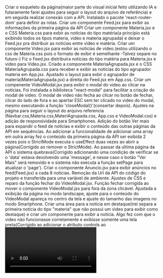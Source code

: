 Criar o esqueleto da página(maior parte do visual inicial feito utilizando IA e futaramente farei ajustes para seguir o layout do arquivo de referência) e em seguida realizar conexão com a API.
Instalado o pacote 'react-router-dom' para definir as rotas.
Criar um componente Feed.jsx para exibir as informações da primeira página da API
Criar um componente Materia.jsx e o CSS Materia.css para exbir as noticias do tipo matéria(a princípio está exibindo todos os tipos materia, video e materia agrupada) e deixar o Feed.jsx pra distribuir as noticias entre video e matéria.
Criar um componente Video.jsx para exibir as noticías de video.(estou utilizando o css de Materia.css pois o formato de exibir é semelhante -Talvez separe no futuro-)
Fiz o Feed.jsx distribuira notícias do tipo matéria para Materia.jsx e video para Video.jsx.
Criado a componente MateriaAgrupada.jsx e o CSS MateriaAgrupada.css para receber e exibir as notícias do tipo agrupador materia em App.jsx.
Ajustado o layout para exbir o agrupador de materia(MateriaAgrupada.jsx) a direita do Feed.jsx em App.css.
Criar um compenente VideoModal.jsx para exibir o modal do video ao clicar na notícias.
Foi instalada a biblioteca "react-modal" para facilitar a criação do modal de video.
O modal de video não fecha ao clicar no botão de fechar, clicar do lado de fora e ao apertar ESC sem ter clicado no video do modal, mesmo executando a função 'closeModal()'(consertar depois).
Ajustes na página para seguir o layout do arquivo referencia (Navbar.css,Materia.css,MateriAgrupada.css, App.css e VideoModal.css) e adição de responsividade para Smartphones.
Adição do botão Ver mais para expandir o feed de notícias e exibir o conteúdo das outras páginas da API em sequências.
Ao adicionar a funcionalidade de adicionar uma array em outra array fez o conteúdo da primeira página da API ser exibida 2 vezes pois o StrictMode executa o useEffect duas vezes ao abrir a página(Corrigido ao remover o StrictMode).
Ao passar da ultima página da API o sistema quebrava(Corrigido adicionando uma condição de verificar se o 'data' estava devolvendo uma 'message', e nesse caso o botão "Ver Mais"  será removido e o sistema não executa a função setPage para atualizar o 'page').
Criar o componente Anuncio.jsx para exibir anúncios no feed(Feed.jsx) a cada 8 notícias.
Remoção da Url da API do código do projeto e transferida para uma variável de ambiente.
Ajustes de CSS e reparo da função fechar do VideoModal.jsx.
Função fechar corrigida ao mover o componente VideoModal.jsx para fora da zona clicável.
Ajustada a exibição da página no modo landscape, ajuste para o conteúdo do VideoModal apareça no centro da tela e ajuste do tamanho das imagens no modo Smartphone.
Criar uma área para a notícia em destaque(irei separa a primeira notícia do tipo "materia" que não possui um video para exibir como destaque) e criar um componente para exibir a notícia.
Algo fez com que o video não funcionasse corretamente e exibisse somente uma tela preta(Corrigido ao adicionar o atributo controls  ao <video>).
Passar o link da matéria na noticia em destaque e fazer correções e alteraçoes no estilo da página.
Instalar os pacotes para a realização dos testes unitários(npm install -D vitest @testing-library/react @testing-library/jest-dom jsdom)
Criação dos testes unitários para os componentes.
Separar os componentes em pastas.
